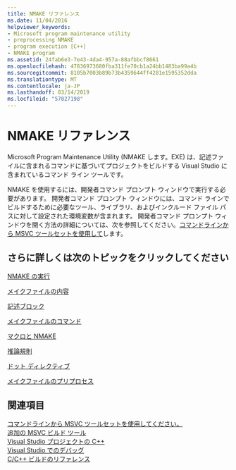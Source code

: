 ```yaml
---
title: NMAKE リファレンス
ms.date: 11/04/2016
helpviewer_keywords:
- Microsoft program maintenance utility
- preprocessing NMAKE
- program execution [C++]
- NMAKE program
ms.assetid: 24fab6e3-7e43-4da4-957a-88afbbcf8661
ms.openlocfilehash: 47836973680fba311fe70cb1a24bb1483ba99a4b
ms.sourcegitcommit: 8105b7003b89b73b4359644ff4281e1595352dda
ms.translationtype: MT
ms.contentlocale: ja-JP
ms.lasthandoff: 03/14/2019
ms.locfileid: "57827198"
---
```

# <a name="nmake-reference"></a>NMAKE リファレンス

Microsoft Program Maintenance Utility (NMAKE します。EXE) は、記述ファイルに含まれるコマンドに基づいてプロジェクトをビルドする Visual Studio に含まれているコマンド ライン ツールです。

NMAKE を使用するには、開発者コマンド プロンプト ウィンドウで実行する必要があります。 開発者コマンド プロンプト ウィンドウには、コマンド ラインでビルドするために必要なツール、ライブラリ、およびインクルード ファイル パスに対して設定された環境変数が含まれます。 開発者コマンド プロンプト ウィンドウを開く方法の詳細については、次を参照してください。[コマンドラインから MSVC ツールセットを使用して](../building-on-the-command-line.md)します。

## <a name="what-do-you-want-to-know-more-about"></a>さらに詳しくは次のトピックをクリックしてください

[NMAKE の実行](running-nmake.md)

[メイクファイルの内容](contents-of-a-makefile.md)

[記述ブロック](description-blocks.md)

[メイクファイルのコマンド](commands-in-a-makefile.md)

[マクロと NMAKE](macros-and-nmake.md)

[推論規則](inference-rules.md)

[ドット ディレクティブ](dot-directives.md)

[メイクファイルのプリプロセス](makefile-preprocessing.md)

## <a name="see-also"></a>関連項目

[コマンドラインから MSVC ツールセットを使用してください。](../building-on-the-command-line.md)<br/>
[追加の MSVC ビルド ツール](c-cpp-build-tools.md)<br/>
[Visual Studio プロジェクトの C++](../creating-and-managing-visual-cpp-projects.md)<br/>
[Visual Studio でのデバッグ](/visualstudio/debugger/debugging-in-visual-studio)<br/>
[C/C++ ビルドのリファレンス](c-cpp-building-reference.md)
